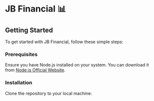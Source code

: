 # JB Financial 📊


## Getting Started

To get started with JB Financial, follow these simple steps:

### Prerequisites

Ensure you have Node.js installed on your system. You can download it from [Node.js Official Website](https://nodejs.org/en/download/).

### Installation

Clone the repository to your local machine:

